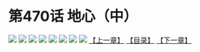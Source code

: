 # 第470话 地心（中）
![](https://mhpic.xiaomingtaiji.net/comic/D/斗破苍穹拆分版/470话/1.jpg-zymk.middle.webp)
![](https://mhpic.xiaomingtaiji.net/comic/D/斗破苍穹拆分版/470话/2.jpg-zymk.middle.webp)
![](https://mhpic.xiaomingtaiji.net/comic/D/斗破苍穹拆分版/470话/3.jpg-zymk.middle.webp)
![](https://mhpic.xiaomingtaiji.net/comic/D/斗破苍穹拆分版/470话/4.jpg-zymk.middle.webp)
![](https://mhpic.xiaomingtaiji.net/comic/D/斗破苍穹拆分版/470话/5.jpg-zymk.middle.webp)
![](https://mhpic.xiaomingtaiji.net/comic/D/斗破苍穹拆分版/470话/6.jpg-zymk.middle.webp)
![](https://mhpic.xiaomingtaiji.net/comic/D/斗破苍穹拆分版/470话/7.jpg-zymk.middle.webp)
![](https://mhpic.xiaomingtaiji.net/comic/D/斗破苍穹拆分版/470话/8.jpg-zymk.middle.webp)
[【上一章】](./469.md)
[【目录】](./README.md)
[【下一章】](./471.md)
